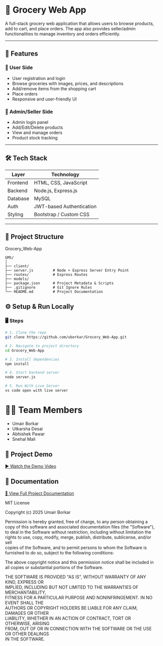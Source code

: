 # 🛒 Grocery Web App

A full-stack grocery web application that allows users to browse products, add to cart, and place orders. The app also provides seller/admin functionalities to manage inventory and orders efficiently.

---

## 🚀 Features

### 👤 User Side
- User registration and login
- Browse groceries with images, prices, and descriptions
- Add/remove items from the shopping cart
- Place orders
- Responsive and user-friendly UI

### 🔐 Admin/Seller Side
- Admin login panel
- Add/Edit/Delete products
- View and manage orders
- Product stock tracking

---

## 🛠️ Tech Stack

| Layer        | Technology                       |
|-------------|----------------------------------|
| Frontend    |  HTML, CSS, JavaScript           |
| Backend     | Node.js, Express.js              |
| Database    | MySQL                            |
| Auth        | JWT-based Authentication         |
| Styling     | Bootstrap / Custom CSS           |

---

## 📁 Project Structure
Grocery_Web-App
```
GMS/
│
├── client/          
├── server.js         # Node + Express Server Entry Point
├── routes/           # Express Routes
├── models/          
├── package.json      # Project Metadata & Scripts
├── .gitignore        # Git Ignore Rules
└── README.md         # Project Documentation
```

## ⚙️ Setup & Run Locally
### 🖥️ Steps

```bash
# 1. Clone the repo
git clone https://github.com/uborkar/Grocery_Web-App.git

# 2. Navigate to project directory
cd Grocery_Web-App

# 3. Install dependencies
npm install

# 4. Start backend server
node server.js

# 5. Run With Live Server
vs code open with live server

```

# 👨‍💻 Team Members
- Umair Borkar 
- Utkarsha Desai
- Abhishek Pawar
- Snehal Mali

## 🎥 Project Demo

[▶️ Watch the Demo Video](https://github.com/uborkar/Grocery_Web-App/blob/main/git-clone.mp4)

## 📘 Documentation

[📄 View Full Project Documentation](https://github.com/uborkar/Grocery_Web-App/blob/main/Grocery_WebApp_Documentation.docx)
 
MIT License

Copyright (c) 2025 Umair Borkar

Permission is hereby granted, free of charge, to any person obtaining a copy
of this software and associated documentation files (the "Software"), to deal
in the Software without restriction, including without limitation the rights
to use, copy, modify, merge, publish, distribute, sublicense, and/or sell   
copies of the Software, and to permit persons to whom the Software is         
furnished to do so, subject to the following conditions:                      

The above copyright notice and this permission notice shall be included in    
all copies or substantial portions of the Software.                           

THE SOFTWARE IS PROVIDED "AS IS", WITHOUT WARRANTY OF ANY KIND, EXPRESS OR    
IMPLIED, INCLUDING BUT NOT LIMITED TO THE WARRANTIES OF MERCHANTABILITY,      
FITNESS FOR A PARTICULAR PURPOSE AND NONINFRINGEMENT. IN NO EVENT SHALL THE   
AUTHORS OR COPYRIGHT HOLDERS BE LIABLE FOR ANY CLAIM, DAMAGES OR OTHER        
LIABILITY, WHETHER IN AN ACTION OF CONTRACT, TORT OR OTHERWISE, ARISING       
FROM, OUT OF OR IN CONNECTION WITH THE SOFTWARE OR THE USE OR OTHER DEALINGS  
IN THE SOFTWARE.                                                               

